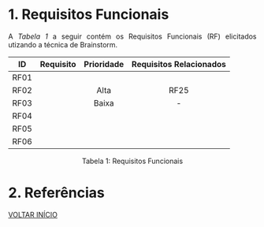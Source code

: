 # 1. Requisitos Funcionais

<p align="justify">A <i>Tabela 1</i> a seguir contém os Requisitos Funcionais (RF) elicitados utizando a técnica de Brainstorm.</p>

| ID   |                                 Requisito                                 | Prioridade | Requisitos Relacionados |
| :--: | :-----------------------------------------------------------------------: | :--------: | :---------: |
| RF01 ||       |         |
| RF02 |                     |  Alta      |      RF25   |
| RF03 |                           |  Baixa     |     -       |
| RF04 |                                 |            |             |
| RF05 |                |            |             |
| RF06 |             |            |             |


<div style="text-align: center">
<p>Tabela 1: Requisitos Funcionais</p>
</div>

# 2. Referências


<a href="../README.md">VOLTAR INÍCIO</a>
